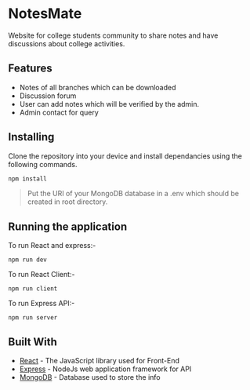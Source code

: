 # NotesMate

Website for college students community to share notes and have discussions about college activities.

## Features

- Notes of all branches which can be downloaded
- Discussion forum
- User can add notes which will be verified by the admin.
- Admin contact for query

## Installing

Clone the repository into your device and install dependancies using the following commands.

```bash
npm install
```

> Put the URI of your MongoDB database in a .env which should be created in root directory.

## Running the application

To run React and express:-

```
npm run dev
```

To run React Client:-

```
npm run client
```

To run Express API:-

```
npm run server
```

## Built With

- [React](https://reactjs.org/docs/getting-started.html/) - The JavaScript library used for Front-End
- [Express](https://expressjs.com/en/starter/installing.html/) - NodeJs web application framework for API
- [MongoDB](https://www.mongodb.com//) - Database used to store the info
